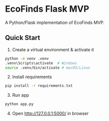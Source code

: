# EcoFinds Flask MVP

A Python/Flask implementation of EcoFinds MVP.

## Quick Start
1. Create a virtual environment & activate it
```bash
python -m venv .venv
.venv\Scripts\activate  # Windows
source .venv/bin/activate # macOS/Linux
```
2. Install requirements
```bash
pip install -r requirements.txt
```
3. Run app
```bash
python app.py
```
4. Open http://127.0.0.1:5000/ in browser
